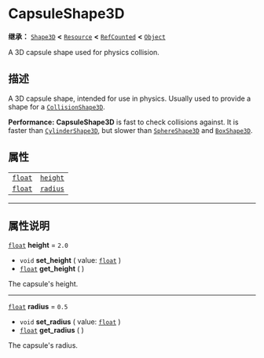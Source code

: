 <!-- ⚠ 请勿编辑本文件 ⚠ -->
<!-- 本文档使用脚本从 WeDot 引擎源码仓库生成。 -->
<!-- 生成脚本：https://github.com/WeDot-Engine/WeDot/tree/4.3/doc/tools/make_md.py； -->
<!-- 原文件：https://github.com/WeDot-Engine/WeDot/tree/4.3/doc/classes/CapsuleShape3D.xml。 -->

<div id="_class_capsuleshape3d"></div>

# CapsuleShape3D

**继承：** [`Shape3D`](class_shape3d.md) **<** [`Resource`](class_resource.md) **<** [`RefCounted`](class_refcounted.md) **<** [`Object`](class_object.md)

A 3D capsule shape used for physics collision.

## 描述

A 3D capsule shape, intended for use in physics. Usually used to provide a shape for a [`CollisionShape3D`](class_collisionshape3d.md).

 **Performance:** **CapsuleShape3D** is fast to check collisions against. It is faster than [`CylinderShape3D`](class_cylindershape3d.md), but slower than [`SphereShape3D`](class_sphereshape3d.md) and [`BoxShape3D`](class_boxshape3d.md).

## 属性

|||
|:-:|:--|
| [`float`](class_float.md) | [`height`](class_capsuleshape3d.md#class_capsuleshape3d_property_height) | ``2.0`` |
| [`float`](class_float.md) | [`radius`](class_capsuleshape3d.md#class_capsuleshape3d_property_radius) | ``0.5`` |

<!-- rst-class:: classref-section-separator -->

---

## 属性说明

<div id="_class_capsuleshape3d_property_height"></div>

[`float`](class_float.md) **height** = ``2.0`` <div id="class_capsuleshape3d_property_height"></div>

- `void` **set_height** ( value: [`float`](class_float.md) )
- [`float`](class_float.md) **get_height** ( )

The capsule's height.

<!-- rst-class:: classref-item-separator -->

---

<div id="_class_capsuleshape3d_property_radius"></div>

[`float`](class_float.md) **radius** = ``0.5`` <div id="class_capsuleshape3d_property_radius"></div>

- `void` **set_radius** ( value: [`float`](class_float.md) )
- [`float`](class_float.md) **get_radius** ( )

The capsule's radius.

[^virtual]: 本方法通常需要用户覆盖才能生效。
[^const]: 本方法无副作用，不会修改该实例的任何成员变量。
[^vararg]: 本方法除了能接受在此处描述的参数外，还能够继续接受任意数量的参数。
[^constructor]: 本方法用于构造某个类型。
[^static]: 调用本方法无需实例，可直接使用类名进行调用。
[^operator]: 本方法描述的是使用本类型作为左操作数的有效运算符。
[^bitfield]: 这个值是由下列位标志构成位掩码的整数。
[^void]: 无返回值。
